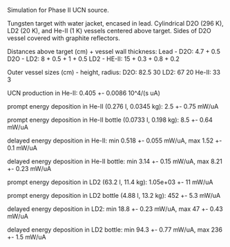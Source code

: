 Simulation for Phase II UCN source.

Tungsten target with water jacket, encased in lead.
Cylindrical D2O (296 K), LD2 (20 K), and He-II (1 K) vessels centered above target.
Sides of D2O vessel covered with graphite reflectors.

Distances above target (cm) + vessel wall thickness:
Lead - D2O: 4.7 + 0.5
D2O - LD2: 8 + 0.5 + 1 + 0.5
LD2 - HE-II: 15 + 0.3 + 0.8 + 0.2

Outer vessel sizes (cm) - height, radius:
D2O: 82.5 30
LD2: 67 20
He-II: 33 3

UCN production in He-II:
0.405 +- 0.0086 10^4/(s uA)

prompt energy deposition in He-II (0.276 l, 0.0345 kg):
2.5 +- 0.75 mW/uA

prompt energy deposition in He-II bottle (0.0733 l, 0.198 kg):
8.5 +- 0.64 mW/uA

delayed energy deposition in He-II:
min 0.518 +- 0.055 mW/uA, max 1.52 +- 0.1 mW/uA

delayed energy deposition in He-II bottle:
min 3.14 +- 0.15 mW/uA, max 8.21 +- 0.23 mW/uA

prompt energy deposition in LD2 (63.2 l, 11.4 kg):
1.05e+03 +- 11 mW/uA

prompt energy deposition in LD2 bottle (4.88 l, 13.2 kg):
452 +- 5.3 mW/uA

delayed energy deposition in LD2:
min 18.8 +- 0.23 mW/uA, max 47 +- 0.43 mW/uA

delayed energy deposition in LD2 bottle:
min 94.3 +- 0.77 mW/uA, max 236 +- 1.5 mW/uA


